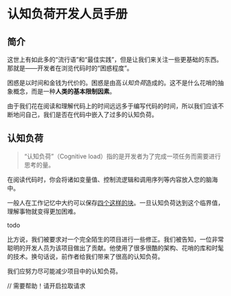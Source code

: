 # 认知负荷开发人员手册

## 简介

这世上有如此多的“流行语”和“最佳实践”，但是让我们来关注一些更基础的东西。那就是——开发者在浏览代码时的“困惑程度”。

困惑是以时间和金钱为代价的。困惑是由高*认知负荷*造成的。这不是什么花哨的抽象概念，而是一种**人类的基本限制因素**。

由于我们花在阅读和理解代码上的时间远远多于编写代码的时间，所以我们应该不断地问自己，我们是否在代码中嵌入了过多的认知负荷。

## 认知负荷

> “认知负荷”（Cognitive load）指的是开发者为了完成一项任务而需要进行思考的量。

在阅读代码时，你会将诸如变量值、控制流逻辑和调用序列等内容放入您的脑海中。

一般人在工作记忆中大约可以保存[四个这样的块](https://github.com/zakirullin/cognitive-load/issues/16)。一旦认知负荷达到这个临界值，理解事物就变得更加困难。

todo

比方说，我们被要求对一个完全陌生的项目进行一些修正。我们被告知，一位非常聪明的开发人员为该项目做出了贡献。他使用了很多很酷的架构、花哨的库和时髦的技术。换句话说，前作者给我们带来了很高的认知负荷。

我们应努力尽可能减少项目中的认知负荷。

// 需要帮助！请开启拉取请求
